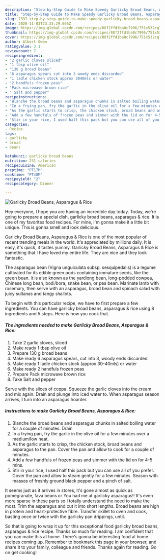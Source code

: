 ```yaml
---
description: "Step-by-Step Guide to Make Speedy Garlicky Broad Beans, Asparagus &amp;amp; Rice"
title: "Step-by-Step Guide to Make Speedy Garlicky Broad Beans, Asparagus &amp;amp; Rice"
slug: 7337-step-by-step-guide-to-make-speedy-garlicky-broad-beans-asparagus-and-amp-rice
date: 2020-11-03T23:35:29.665Z
image: https://img-global.cpcdn.com/recipes/88f2ffd1ba0c7996/751x532cq70/garlicky-broad-beans-asparagus-rice-recipe-main-photo.jpg
thumbnail: https://img-global.cpcdn.com/recipes/88f2ffd1ba0c7996/751x532cq70/garlicky-broad-beans-asparagus-rice-recipe-main-photo.jpg
cover: https://img-global.cpcdn.com/recipes/88f2ffd1ba0c7996/751x532cq70/garlicky-broad-beans-asparagus-rice-recipe-main-photo.jpg
author: Albert Owen
ratingvalue: 3.1
reviewcount: 7
recipeingredient:
- "2 garlic cloves sliced"
- "1 tbsp olive oil"
- "130 g broad beans"
- "6 asparagus spears cut into 3 woody ends discarded"
- "1 ladle chicken stock approx 3040mls or water"
- "2 handfuls frozen peas"
- "Pack microwave brown rice"
- " Salt and pepper"
recipeinstructions:
- "Blanche the broad beans and asparagus chunks in salted boiling water for a couple of minutes. Drain"
- "In a frying pan, fry the garlic in the olive oil for a few minutes over a medium/low heat."
- "As the garlic starts to crisp, the chicken stock, broad beans and asparagus to the pan. Cover the pan and allow to cook for a couple of minutes."
- "Add a few handfuls of frozen peas and simmer with the lid on for 4-5 mins."
- "Stir in your rice, I used half this pack but you can use all of you prefer. Cover the pan and allow to steam gently for a few minutes. Season with masses of freshly ground black pepper and a pinch of salt."
categories:
- Recipe
tags:
- garlicky
- broad
- beans

katakunci: garlicky broad beans 
nutrition: 231 calories
recipecuisine: American
preptime: "PT17M"
cooktime: "PT48M"
recipeyield: "2"
recipecategory: Dinner

---
```



![Garlicky Broad Beans, Asparagus &amp; Rice](https://img-global.cpcdn.com/recipes/88f2ffd1ba0c7996/751x532cq70/garlicky-broad-beans-asparagus-rice-recipe-main-photo.jpg)

Hey everyone, I hope you are having an incredible day today. Today, we're going to prepare a special dish, garlicky broad beans, asparagus &amp; rice. It is one of my favorites food recipes. For mine, I'm gonna make it a little bit unique. This is gonna smell and look delicious.

Garlicky Broad Beans, Asparagus &amp; Rice is one of the most popular of recent trending meals in the world. It's appreciated by millions daily. It is easy, it's quick, it tastes yummy. Garlicky Broad Beans, Asparagus &amp; Rice is something that I have loved my entire life. They are nice and they look fantastic.

The asparagus bean (Vigna unguiculata subsp. sesquipedalis) is a legume cultivated for its edible green pods containing immature seeds, like the green bean. It is also known as the yardlong bean, long-podded cowpea, Chinese long bean, bodi/bora, snake bean, or pea bean. Marinate lamb with rosemary, then serve with an asparagus, broad bean and spinach salad with juicy sultanas and tangy shallots.


To begin with this particular recipe, we have to first prepare a few ingredients. You can have garlicky broad beans, asparagus &amp; rice using 8 ingredients and 5 steps. Here is how you cook that.

<!--inarticleads1-->

##### The ingredients needed to make Garlicky Broad Beans, Asparagus &amp; Rice:

1. Take 2 garlic cloves, sliced
1. Make ready 1 tbsp olive oil
1. Prepare 130 g broad beans
1. Make ready 6 asparagus spears, cut into 3, woody ends discarded
1. Make ready 1 ladle chicken stock (approx 30-40mls) or water
1. Make ready 2 handfuls frozen peas
1. Prepare Pack microwave brown rice
1. Take  Salt and pepper


Serve with the slices of coppa. Squeeze the garlic cloves into the cream and mix again. Drain and plunge into iced water to. When asparagus season arrives, I turn into an asparagus hoarder. 

<!--inarticleads2-->

##### Instructions to make Garlicky Broad Beans, Asparagus &amp; Rice:

1. Blanche the broad beans and asparagus chunks in salted boiling water for a couple of minutes. Drain
1. In a frying pan, fry the garlic in the olive oil for a few minutes over a medium/low heat.
1. As the garlic starts to crisp, the chicken stock, broad beans and asparagus to the pan. Cover the pan and allow to cook for a couple of minutes.
1. Add a few handfuls of frozen peas and simmer with the lid on for 4-5 mins.
1. Stir in your rice, I used half this pack but you can use all of you prefer. Cover the pan and allow to steam gently for a few minutes. Season with masses of freshly ground black pepper and a pinch of salt.


It seems just as it arrives in stores, it&#39;s gone almost as quick as pomegranate, fava beans or You had me at garlicky asparagus!! It&#39;s even more sparse in these parts so I totally understand the need to make the most. Trim the asparagus and cut it into short lengths. Broad beans are high in protein and heart-protective fibre. Transfer skillet to oven and cook, basting once or twice with the garlicky pan drippings, until. 

So that is going to wrap it up for this exceptional food garlicky broad beans, asparagus &amp; rice recipe. Thanks so much for reading. I am confident that you can make this at home. There's gonna be interesting food at home recipes coming up. Remember to bookmark this page in your browser, and share it to your family, colleague and friends. Thanks again for reading. Go on get cooking!
